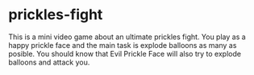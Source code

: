 prickles-fight
==============

This is a mini video game about an ultimate prickles fight. You play as a happy prickle face and the main task is explode balloons as many as posible. You should know that Evil Prickle Face will also try to explode balloons and attack you.